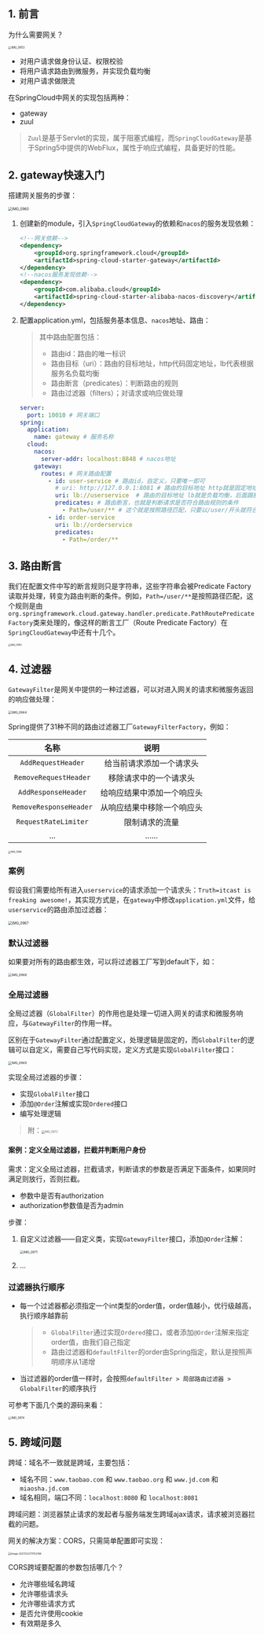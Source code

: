 ## 1. 前言

为什么需要网关？

<img src="https://chua-n.gitee.io/figure-bed/notebook/JavaWeb/SpringCloud/IMG_0953.JPG" alt="IMG_0953" style="zoom:40%;" />

- 对用户请求做身份认证、权限校验
- 将用户请求路由到微服务，并实现负载均衡
- 对用户请求做限流

在SpringCloud中网关的实现包括两种：

- gateway
- zuul

> `Zuul`是基于Servlet的实现，属于阻塞式编程，而`SpringCloudGateway`是基于Spring5中提供的WebFlux，属性于响应式编程，具备更好的性能。

## 2. gateway快速入门

搭建网关服务的步骤：

<img src="https://chua-n.gitee.io/figure-bed/notebook/JavaWeb/SpringCloud/IMG_0960.JPG" alt="IMG_0960" style="zoom:50%;" />

1. 创建新的module，引入`SpringCloudGateway`的依赖和`nacos`的服务发现依赖：

    ```xml
    <!--网关依赖-->
    <dependency>
        <groupId>org.springframework.cloud</groupId>
        <artifactId>spring-cloud-starter-gateway</artifactId>
    </dependency>
    <!--nacos服务发现依赖-->
    <dependency>
        <groupId>com.alibaba.cloud</groupId>
        <artifactId>spring-cloud-starter-alibaba-nacos-discovery</artifactId>
    </dependency>
    ```

2. 配置application.yml，包括服务基本信息、`nacos`地址、路由：

    > 其中路由配置包括：
    >
    > - 路由id：路由的唯一标识
    > - 路由目标（uri）：路由的目标地址，http代码固定地址，lb代表根据服务名负载均衡
    > - 路由断言（predicates）：判断路由的规则
    > - 路由过滤器（filters）；对请求或响应做处理

    ```yml
    server:
      port: 10010 # 网关端口
    spring:
      application:
        name: gateway # 服务名称
      cloud:
        nacos:
          server-addr: localhost:8848 # nacos地址
        gateway:
          routes: # 网关路由配置
            - id: user-service # 路由id，自定义，只要唯一即可
              # uri: http://127.0.0.1:8081 # 路由的目标地址 http就是固定地址
              uri: lb://userservice  # 路由的目标地址 lb就是负载均衡，后面跟服务名称
              predicates: # 路由断言，也就是判断请求是否符合路由规则的条件
                - Path=/user/** # 这个就是按照路径匹配，只要以/user/开头就符合要求
            - id: order-service
              uri: lb://orderservice
              predicates:
                - Path=/order/**
    ```

## 3. 路由断言

我们在配置文件中写的断言规则只是字符串，这些字符串会被Predicate Factory读取并处理，转变为路由判断的条件。例如，`Path=/user/**`是按照路径匹配，这个规则是由`org.springframework.cloud.gateway.handler.predicate.PathRoutePredicateFactory`类来处理的，像这样的断言工厂（Route Predicate Factory）在`SpringCloudGateway`中还有十几个。

<img src="https://chua-n.gitee.io/figure-bed/notebook/JavaWeb/SpringCloud/IMG_0963.JPG" alt="IMG_0963" style="zoom:33%;" />

## 4. 过滤器

`GatewayFilter`是网关中提供的一种过滤器，可以对进入网关的请求和微服务返回的响应做处理：

<img src="https://chua-n.gitee.io/figure-bed/notebook/JavaWeb/SpringCloud/IMG_0964.JPG" alt="IMG_0964" style="zoom:45%;" />

Spring提供了31种不同的路由过滤器工厂`GatewayFilterFactory`，例如：

|          名称          |            说明            |
| :--------------------: | :------------------------: |
|   `AddRequestHeader`   |  给当前请求添加一个请求头  |
| `RemoveRequestHeader`  |   移除请求中的一个请求头   |
|  `AddResponseHeader`   | 给响应结果中添加一个响应头 |
| `RemoveResponseHeader` | 从响应结果中移除一个响应头 |
|  `RequestRateLimiter`  |       限制请求的流量       |
|          ...           |           ......           |

<img src="https://chua-n.gitee.io/figure-bed/notebook/JavaWeb/SpringCloud/IMG_0966.JPG" alt="IMG_0966" style="zoom:33%;" />

### 案例

假设我们需要给所有进入`userservice`的请求添加一个请求头：`Truth=itcast is freaking awesome!`，其实现方式是，在`gateway`中修改`application.yml`文件，给`userservice`的路由添加过滤器：

<img src="https://chua-n.gitee.io/figure-bed/notebook/JavaWeb/SpringCloud/IMG_0967.JPG" alt="IMG_0967" style="zoom:50%;" />

### 默认过滤器

如果要对所有的路由都生效，可以将过滤器工厂写到default下，如：

<img src="https://chua-n.gitee.io/figure-bed/notebook/JavaWeb/SpringCloud/IMG_0968.JPG" alt="IMG_0968" style="zoom:45%;" />

### 全局过滤器

全局过滤器（`GlobalFilter`）的作用也是处理一切进入网关的请求和微服务响应，与`GatewayFilter`的作用一样。

区别在于`GatewayFilter`通过配置定义，处理逻辑是固定的，而`GlobalFilter`的逻辑可以自定义，需要自己写代码实现，定义方式是实现`GlobalFilter`接口：

<img src="https://chua-n.gitee.io/figure-bed/notebook/JavaWeb/SpringCloud/IMG_0969.JPG" alt="IMG_0969" style="zoom:45%;" />

实现全局过滤器的步骤：

- 实现`GlobalFilter`接口
- 添加`@Order`注解或实现`Ordered`接口
- 编写处理逻辑

> 附：<img src="https://chua-n.gitee.io/figure-bed/notebook/JavaWeb/SpringCloud/IMG_0973.jpg" alt="IMG_0973" style="zoom:40%;" />

#### 案例：定义全局过滤器，拦截并判断用户身份

需求：定义全局过滤器，拦截请求，判断请求的参数是否满足下面条件，如果同时满足则放行，否则拦截。

- 参数中是否有authorization
- authorization参数值是否为admin

步骤：

1. 自定义过滤器——自定义类，实现`GatewayFilter`接口，添加`@Order`注解：

    <img src="https://chua-n.gitee.io/figure-bed/notebook/JavaWeb/SpringCloud/IMG_0971.JPG" alt="IMG_0971" style="zoom:45%;" />

2. ...

### 过滤器执行顺序

- 每一个过滤器都必须指定一个int类型的order值，order值越小，优行级越高，执行顺序越靠前

    > - `GlobalFilter`通过实现`Ordered`接口，或者添加`@Order`注解来指定order值，由我们自己指定
    > - 路由过滤器和`defaultFilter`的order由Spring指定，默认是按照声明顺序从1递增

- 当过滤器的order值一样时，会按照`defaultFilter > 局部路由过滤器 > GlobalFilter`的顺序执行

可参考下面几个类的源码来看：

<img src="https://chua-n.gitee.io/figure-bed/notebook/JavaWeb/SpringCloud/IMG_0974.JPG" alt="IMG_0974" style="zoom:40%;" />

## 5. 跨域问题

跨域：域名不一致就是跨域，主要包括：

- 域名不同：`www.taobao.com` 和 `www.taobao.org` 和 `www.jd.com` 和 `miaosha.jd.com`
- 域名相同，端口不同：`localhost:8080` 和 `localhost:8081`

跨域问题：浏览器禁止请求的发起者与服务端发生跨域ajax请求，请求被浏览器拦截的问题。

网关的解决方案：CORS，只需简单配置即可实现：

<img src="https://chua-n.gitee.io/figure-bed/notebook/JavaWeb/SpringCloud/image-20211222175152188.png" alt="image-20211222175152188" style="zoom:35%;" />

CORS跨域要配置的参数包括哪几个？

- 允许哪些域名跨域
- 允许哪些请求头
- 允许哪些请求方式
- 是否允许使用cookie
- 有效期是多久